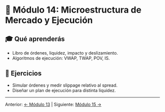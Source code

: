# 🧩 Módulo 14: Microestructura de Mercado y Ejecución

## 🎓 Qué aprenderás
- Libro de órdenes, liquidez, impacto y deslizamiento.
- Algoritmos de ejecución: VWAP, TWAP, POV, IS.

## 🧩 Ejercicios
- Simular órdenes y medir slippage relativo al spread.
- Diseñar un plan de ejecución para distinta liquidez.

---
Anterior: [← Módulo 13](../13_Mentoria_y_Desarrollo_Continuo/README.md) | Siguiente: [Módulo 15 →](../15_Estadistica_y_Gestion_Cuantitativa_del_Riesgo/README.md)
